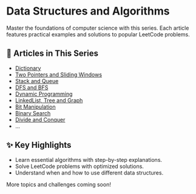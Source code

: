 # Data Structures and Algorithms

Master the foundations of computer science with this series. Each article features practical examples and solutions to popular LeetCode problems.

## 📂 Articles in This Series

- [Dictionary](01_Dictionary_CN.md)
- [Two Pointers and Sliding Windows](02_TwoPointers_CN.md)
- [Stack and Queue](03_Stack_Queue_CN.md)
- [DFS and BFS](04_DFS_BFS_CN.md)
- [Dynamic Programming](05_DP_CN.md)
- [LinkedList, Tree and Graph](06_LinkedList_Tree_Graph_CN.md)
- [Bit Manipulation](07_Bit_Manipulation_CN.md)
- [Binary Search](08_BinarySearch_CN.md)
- [Divide and Conquer](09_Divide_Conquer_CN.md)
- ...

## ✨ Key Highlights

- Learn essential algorithms with step-by-step explanations.
- Solve LeetCode problems with optimized solutions.
- Understand when and how to use different data structures.

More topics and challenges coming soon!
